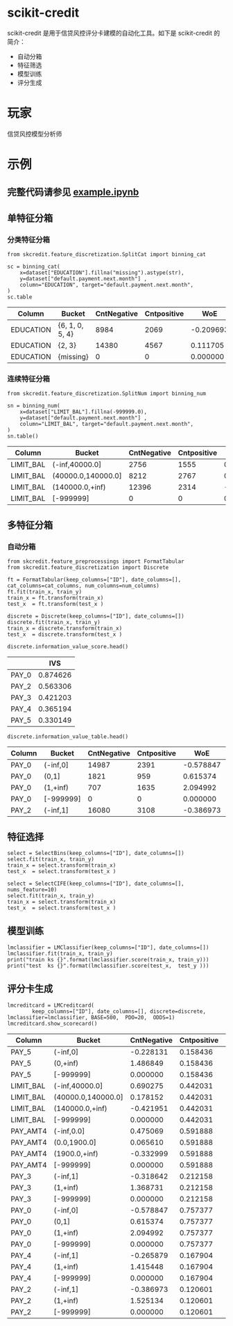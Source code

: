 # scikit-credit
scikit-credit 是用于信贷风控评分卡建模的自动化工具。如下是 scikit-credit 的简介：
* 自动分箱 
* 特征筛选
* 模型训练 
* 评分生成

# 玩家
信贷风控模型分析师

# 示例

## 完整代码请参见 [example.ipynb](https://github.com/JYLFamily/scikit-credit/blob/master/examples/example.ipynb)

## 单特征分箱

### 分类特征分箱
```
from skcredit.feature_discretization.SplitCat import binning_cat

sc = binning_cat(
    x=dataset["EDUCATION"].fillna("missing").astype(str),
    y=dataset["default.payment.next.month"] ,
    column="EDUCATION", target="default.payment.next.month",
)
sc.table
```

|Column|Bucket|CntNegative|Cntpositive|WoE|IVS|
|-----|-----|-----|-----|-----|-----|
|EDUCATION|{6, 1, 0, 5, 4}|8984|2069|-0.209693|0.015253|
|EDUCATION|{2, 3}|14380|4567|0.111705|0.008125|
|EDUCATION|{missing}|0|0|0.000000|0.000000|

### 连续特征分箱
```
from skcredit.feature_discretization.SplitNum import binning_num

sn = binning_num(
    x=dataset["LIMIT_BAL"].fillna(-999999.0),
    y=dataset["default.payment.next.month"] ,
    column="LIMIT_BAL", target="default.payment.next.month",
)
sn.table()
```

|Column|Bucket|CntNegative|Cntpositive|WoE|IVS|
|-----|-----|-----|-----|-----|-----|
|LIMIT_BAL|(-inf,40000.0]|2756|1555|0.686382|0.079873|
|LIMIT_BAL|(40000.0,140000.0]|8212|2767|0.170854|0.011189|
|LIMIT_BAL|(140000.0,+inf)|12396|2314|-0.419709|0.076327|
|LIMIT_BAL|[-999999]|0|0|0.000000|0.000000|

## 多特征分箱

### 自动分箱
```
from skcredit.feature_preprocessings import FormatTabular
from skcredit.feature_discretization import Discrete

ft = FormatTabular(keep_columns=["ID"], date_columns=[], cat_columns=cat_columns, num_columns=num_columns)
ft.fit(train_x, train_y)
train_x = ft.transform(train_x)
test_x  = ft.transform(test_x )

discrete = Discrete(keep_columns=["ID"], date_columns=[])
discrete.fit(train_x, train_y)
train_x = discrete.transform(train_x)
test_x  = discrete.transform(test_x )
```
```
discrete.information_value_score.head()
```
| |IVS|
|-----|-----|
|PAY_0|0.874626|
|PAY_2|0.563306|
|PAY_3|0.421203|
|PAY_4|0.365194|
|PAY_5|0.330149|
```
discrete.information_value_table.head()
```
|Column|Bucket|CntNegative|Cntpositive|WoE|IVS|
|-----|-----|-----|-----|-----|-----|
|PAY_0|(-inf,0]|14987|2391|-0.578847|0.217663|
|PAY_0|(0,1]|1821|959|0.615374|0.054405|
|PAY_0|(1,+inf)|707|1635|2.094992|0.602558|
|PAY_0|[-999999]|0|0|0.000000|0.000000|
|PAY_2|(-inf,1]|16080|3108|-0.386973|0.114002|

## 特征选择
```
select = SelectBins(keep_columns=["ID"], date_columns=[])
select.fit(train_x, train_y)
train_x = select.transform(train_x)
test_x  = select.transform(test_x )
```
```
select = SelectCIFE(keep_columns=["ID"], date_columns=[], nums_feature=10)
select.fit(train_x, train_y)
train_x = select.transform(train_x)
test_x  = select.transform(test_x )
```

## 模型训练

```
lmclassifier = LMClassifier(keep_columns=["ID"], date_columns=[])
lmclassifier.fit(train_x, train_y)
print("train ks {}".format(lmclassifier.score(train_x, train_y)))
print("test  ks {}".format(lmclassifier.score(test_x,  test_y )))
```

## 评分卡生成
```
lmcreditcard = LMCreditcard(
        keep_columns=["ID"], date_columns=[], discrete=discrete, lmclassifier=lmclassifier, BASE=500,  PDO=20,  ODDS=1)
lmcreditcard.show_scorecard()
```
|Column|Bucket|CntNegative|Cntpositive|WoE|IVS|
|-----|-----|-----|-----|-----|-----|
|PAY_5|(-inf,0]              | -0.228131|0.158436| 1.042898 | 535.93372|
|PAY_5|(0,+inf)	             |  1.486849|0.158436|-6.797114 | 535.93372|
|PAY_5|[-999999]             |	0.000000|0.158436|-0.000000 | 535.93372|
|LIMIT_BAL|(-inf,40000.0]    |	0.690275|0.442031|-8.803997 | 535.93372|
|LIMIT_BAL|(40000.0,140000.0]|	0.178152|0.442031|-2.272213 | 535.93372|
|LIMIT_BAL|(140000.0,+inf)   | -0.421951|0.442031| 5.381706 | 535.93372|
|LIMIT_BAL|[-999999]         |	0.000000|0.442031|-0.000000 | 535.93372|
|PAY_AMT4|(-inf,0.0]         |	0.475069|0.591888|-8.113349 |	535.93372|
|PAY_AMT4|(0.0,1900.0]       |	0.065610|0.591888|-1.120511 |	535.93372|
|PAY_AMT4|(1900.0,+inf)      | -0.332999|0.591888| 5.687054 |	535.93372|
|PAY_AMT4|[-999999]          |	0.000000|0.591888|-0.000000 |	535.93372|
|PAY_3|(-inf,1]              | -0.318642|0.212158| 1.950595 |	535.93372|
|PAY_3|(1,+inf)              |	1.368731|0.212158|-8.378816 |	535.93372|
|PAY_3|[-999999]             |	0.000000|0.212158|-0.000000 |	535.93372|
|PAY_0|(-inf,0]              | -0.578847|0.757377| 12.649712|	535.93372|
|PAY_0|(0,1]                 |	0.615374|0.757377|-13.447947|	535.93372|
|PAY_0|(1,+inf)              |	2.094992|0.757377|-45.782445|	535.93372|
|PAY_0|[-999999]             |	0.000000|0.757377|-0.000000 |	535.93372|
|PAY_4|(-inf,1]              | -0.265879|0.167904| 1.288098 |	535.93372|
|PAY_4|(1,+inf)              |	1.415448|0.167904|-6.857387 |	535.93372|
|PAY_4|[-999999]             |	0.000000|0.167904|-0.000000 |	535.93372|
|PAY_2|(-inf,1]              | -0.386973|0.120601| 1.346593 |	535.93372|
|PAY_2|(1,+inf)              |	1.525134|0.120601|-5.307185 |	535.93372|
|PAY_2|[-999999]             |	0.000000|0.120601|-0.000000 |	535.93372|